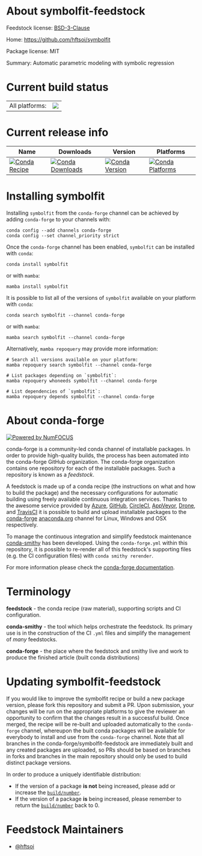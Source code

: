 About symbolfit-feedstock
=========================

Feedstock license: [BSD-3-Clause](https://github.com/conda-forge/symbolfit-feedstock/blob/main/LICENSE.txt)

Home: https://github.com/hftsoi/symbolfit

Package license: MIT

Summary: Automatic parametric modeling with symbolic regression

Current build status
====================


<table><tr><td>All platforms:</td>
    <td>
      <a href="https://dev.azure.com/conda-forge/feedstock-builds/_build/latest?definitionId=23859&branchName=main">
        <img src="https://dev.azure.com/conda-forge/feedstock-builds/_apis/build/status/symbolfit-feedstock?branchName=main">
      </a>
    </td>
  </tr>
</table>

Current release info
====================

| Name | Downloads | Version | Platforms |
| --- | --- | --- | --- |
| [![Conda Recipe](https://img.shields.io/badge/recipe-symbolfit-green.svg)](https://anaconda.org/conda-forge/symbolfit) | [![Conda Downloads](https://img.shields.io/conda/dn/conda-forge/symbolfit.svg)](https://anaconda.org/conda-forge/symbolfit) | [![Conda Version](https://img.shields.io/conda/vn/conda-forge/symbolfit.svg)](https://anaconda.org/conda-forge/symbolfit) | [![Conda Platforms](https://img.shields.io/conda/pn/conda-forge/symbolfit.svg)](https://anaconda.org/conda-forge/symbolfit) |

Installing symbolfit
====================

Installing `symbolfit` from the `conda-forge` channel can be achieved by adding `conda-forge` to your channels with:

```
conda config --add channels conda-forge
conda config --set channel_priority strict
```

Once the `conda-forge` channel has been enabled, `symbolfit` can be installed with `conda`:

```
conda install symbolfit
```

or with `mamba`:

```
mamba install symbolfit
```

It is possible to list all of the versions of `symbolfit` available on your platform with `conda`:

```
conda search symbolfit --channel conda-forge
```

or with `mamba`:

```
mamba search symbolfit --channel conda-forge
```

Alternatively, `mamba repoquery` may provide more information:

```
# Search all versions available on your platform:
mamba repoquery search symbolfit --channel conda-forge

# List packages depending on `symbolfit`:
mamba repoquery whoneeds symbolfit --channel conda-forge

# List dependencies of `symbolfit`:
mamba repoquery depends symbolfit --channel conda-forge
```


About conda-forge
=================

[![Powered by
NumFOCUS](https://img.shields.io/badge/powered%20by-NumFOCUS-orange.svg?style=flat&colorA=E1523D&colorB=007D8A)](https://numfocus.org)

conda-forge is a community-led conda channel of installable packages.
In order to provide high-quality builds, the process has been automated into the
conda-forge GitHub organization. The conda-forge organization contains one repository
for each of the installable packages. Such a repository is known as a *feedstock*.

A feedstock is made up of a conda recipe (the instructions on what and how to build
the package) and the necessary configurations for automatic building using freely
available continuous integration services. Thanks to the awesome service provided by
[Azure](https://azure.microsoft.com/en-us/services/devops/), [GitHub](https://github.com/),
[CircleCI](https://circleci.com/), [AppVeyor](https://www.appveyor.com/),
[Drone](https://cloud.drone.io/welcome), and [TravisCI](https://travis-ci.com/)
it is possible to build and upload installable packages to the
[conda-forge](https://anaconda.org/conda-forge) [anaconda.org](https://anaconda.org/)
channel for Linux, Windows and OSX respectively.

To manage the continuous integration and simplify feedstock maintenance
[conda-smithy](https://github.com/conda-forge/conda-smithy) has been developed.
Using the ``conda-forge.yml`` within this repository, it is possible to re-render all of
this feedstock's supporting files (e.g. the CI configuration files) with ``conda smithy rerender``.

For more information please check the [conda-forge documentation](https://conda-forge.org/docs/).

Terminology
===========

**feedstock** - the conda recipe (raw material), supporting scripts and CI configuration.

**conda-smithy** - the tool which helps orchestrate the feedstock.
                   Its primary use is in the construction of the CI ``.yml`` files
                   and simplify the management of *many* feedstocks.

**conda-forge** - the place where the feedstock and smithy live and work to
                  produce the finished article (built conda distributions)


Updating symbolfit-feedstock
============================

If you would like to improve the symbolfit recipe or build a new
package version, please fork this repository and submit a PR. Upon submission,
your changes will be run on the appropriate platforms to give the reviewer an
opportunity to confirm that the changes result in a successful build. Once
merged, the recipe will be re-built and uploaded automatically to the
`conda-forge` channel, whereupon the built conda packages will be available for
everybody to install and use from the `conda-forge` channel.
Note that all branches in the conda-forge/symbolfit-feedstock are
immediately built and any created packages are uploaded, so PRs should be based
on branches in forks and branches in the main repository should only be used to
build distinct package versions.

In order to produce a uniquely identifiable distribution:
 * If the version of a package **is not** being increased, please add or increase
   the [``build/number``](https://docs.conda.io/projects/conda-build/en/latest/resources/define-metadata.html#build-number-and-string).
 * If the version of a package **is** being increased, please remember to return
   the [``build/number``](https://docs.conda.io/projects/conda-build/en/latest/resources/define-metadata.html#build-number-and-string)
   back to 0.

Feedstock Maintainers
=====================

* [@hftsoi](https://github.com/hftsoi/)

